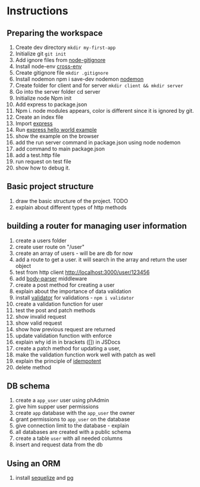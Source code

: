 # Instructions

## Preparing the workspace

1. Create dev directory `mkdir my-first-app`
2. Initialize git `git init`
3. Add ignore files from [node-gitignore](https://github.com/github/gitignore/blob/master/Node.gitignore )
4. Install node-env [cross-env](https://www.npmjs.com/package/cross-env)
5. Create gitignore file `mkdir .gitignore`
6. Install nodemon npm i save-dev nodemon [nodemon](https://www.npmjs.com/package/nodemon)
7. Create folder for client and for server `mkdir client && mkdir server`
8. Go into the server folder cd server
9. Initialize node Npm init
10. Add express to package.json
11. Npm i. node modules appears, color is different since it is ignored by git.
12. Create an index file
13. Import [express](https://expressjs.com/ )
14. Run [express hello world example](https://expressjs.com/en/starter/hello-world.html)
15. show the example on the browser
16. add the run server command in package.json using node nodemon
17. add command to main package.json
18. add a test.http file
19. run request on test file
20. show how to debug it.

## Basic project structure

1. draw the basic structure of the project. TODO
2. explain about different types of http methods

## building a router for managing user information

1. create a users folder
2. create user route on "/user"
3. create an array of users - will be are db for now
4. add a route to get a user. it will search in the array and return the user object
5. test from http client [http://localhost:3000/user/123456](http://localhost:3000/user/123456)
6. add [body-parser](https://www.npmjs.com/package/) middleware
7. create a post method for creating a user
8. explain about the importance of data validation
9. install [validator](https://www.npmjs.com/package/validator) for validations - `npm i validator`
10. create a validation function for user
11. test the post and patch methods
12. show invalid request
13. show valid request
14. show how previous request are returned
15. update validation function with enforce
16. explain why id in in brackets ([]) in JSDocs
17. create a patch method for updating a user,
18. make the validation function work well with patch as well
19. explain the principle of [idempotent](https://stackoverflow.com/questions/31089221/what-is-the-difference-between-put-post-and-patch)
20. delete method

## DB schema

1. create a `app_user` user using phAdmin
2. give him supper user permissions
3. create `app` database with the `app_user` the owner
4. grant permissions to `app_user` on the database
5. give connection limit to the database - explain
6. all databases are created with a public schema
7. create a table `user` with all needed columns
8. insert and request data from the db

## Using an ORM

1. install [sequelize](https://sequelize.org/) and [pg](https://node-postgres.com/)
